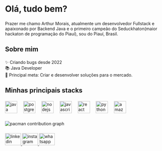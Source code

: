 <h1 align="left">Olá, tudo bem?</h1>

###

<p align="left">Prazer me chamo Arthur Morais, atualmente um desenvolvedor Fullstack e apaixonado por Backend  Java e o primeiro campeão do Seduckhaton(maior hackaton de programação do Piauí), sou do Piauí, Brasil.</p>

###

<h2 align="left">Sobre mim</h2>

###

<p align="left">✨ Criando bugs desde 2022<br>📚 Java Developer<br>🎯 Principal meta: Criar e desenvolver soluções para o mercado.</p>

###

<h2 align="left">Minhas principais stacks</h2>

###

<div align="left">
  <img src="https://cdn.jsdelivr.net/gh/devicons/devicon/icons/java/java-original.svg" height="40" alt="java logo"  />
  <img width="12" />
  <img src="https://cdn.jsdelivr.net/gh/devicons/devicon/icons/postgresql/postgresql-original.svg" height="40" alt="postgresql logo"  />
  <img width="12" />
  <img src="https://cdn.jsdelivr.net/gh/devicons/devicon/icons/nodejs/nodejs-original.svg" height="40" alt="nodejs logo"  />
  <img width="12" />
  <img src="https://cdn.jsdelivr.net/gh/devicons/devicon/icons/javascript/javascript-original.svg" height="40" alt="javascript logo"  />
  <img width="12" />
  <img src="https://cdn.jsdelivr.net/gh/devicons/devicon/icons/react/react-original.svg" height="40" alt="react logo"  />
  <img width="12" />
  <img src="https://cdn.jsdelivr.net/gh/devicons/devicon/icons/python/python-original.svg" height="40" alt="python logo"  />
  <img width="12" />
  <img src="https://cdn.jsdelivr.net/gh/devicons/devicon/icons/amazonwebservices/amazonwebservices-line-wordmark.svg" height="40" alt="amazonwebservices logo"  />
</div>

###

<picture>
  <source media="(prefers-color-scheme: dark)" srcset="https://raw.githubusercontent.com/Arxtd/Arxtd/output/pacman-contribution-graph-dark.svg">
  <source media="(prefers-color-scheme: light)" srcset="https://raw.githubusercontent.com/Arxtd/Arxtd/output/pacman-contribution-graph.svg">
  <img alt="pacman contribution graph" src="https://raw.githubusercontent.com/Arxtd/Arxtd/output/pacman-contribution-graph.svg">
</picture>

###

<div align="left">
  <a href="https://www.linkedin.com/in/arthurmorais16/" target="_blank">
    <img src="https://raw.githubusercontent.com/maurodesouza/profile-readme-generator/master/src/assets/icons/social/linkedin/default.svg" width="52" height="40" alt="linkedin logo"  />
  </a>
  <a href="https://www.instagram.com/arthurms_07/" target="_blank">
    <img src="https://raw.githubusercontent.com/maurodesouza/profile-readme-generator/master/src/assets/icons/social/instagram/default.svg" width="52" height="40" alt="instagram logo"  />
  </a>
  <a href="https://api.whatsapp.com/send/?phone=8688332034&text=Ol%C3%A1+gostaria+de+bater+um+papo&type=phone_number&app_absent=0" target="_blank">
    <img src="https://raw.githubusercontent.com/maurodesouza/profile-readme-generator/master/src/assets/icons/social/whatsapp/default.svg" width="52" height="40" alt="whatsapp logo"  />
  </a>
</div>

###
